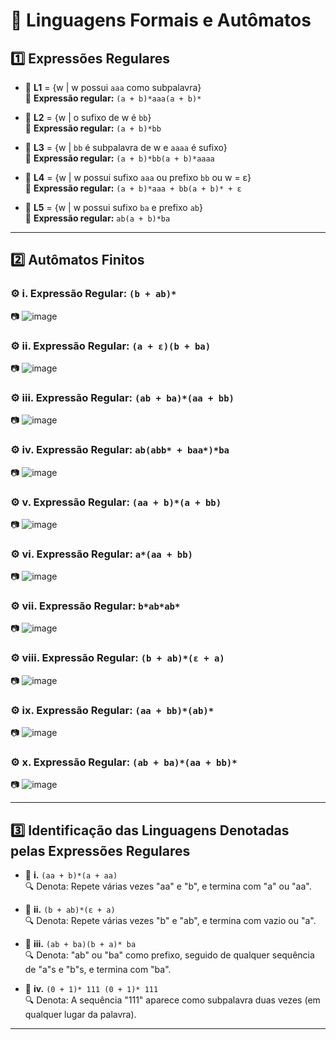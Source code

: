 # 📘 Linguagens Formais e Autômatos

## 1️⃣ **Expressões Regulares**

- 🔹 **L1** = {w | w possui `aaa` como subpalavra}  
  📝 **Expressão regular:** `(a + b)*aaa(a + b)*`

- 🔹 **L2** = {w | o sufixo de w é `bb`}  
  📝 **Expressão regular:** `(a + b)*bb`

- 🔹 **L3** = {w | `bb` é subpalavra de w e `aaaa` é sufixo}  
  📝 **Expressão regular:** `(a + b)*bb(a + b)*aaaa`

- 🔹 **L4** = {w | w possui sufixo `aaa` ou prefixo `bb` ou w = ε}  
  📝 **Expressão regular:** `(a + b)*aaa + bb(a + b)* + ε`

- 🔹 **L5** = {w | w possui sufixo `ba` e prefixo `ab`}  
  📝 **Expressão regular:** `ab(a + b)*ba`

---

## 2️⃣ **Autômatos Finitos**

### ⚙️ i. Expressão Regular: `(b + ab)*`  
📷 ![image](https://github.com/user-attachments/assets/5f285be4-c70e-4df0-a05b-1118cd31231c)

### ⚙️ ii. Expressão Regular: `(a + ε)(b + ba)`  
📷 ![image](https://github.com/user-attachments/assets/0f65d3cf-34bf-4e44-97e4-149e8cd47e15)

### ⚙️ iii. Expressão Regular: `(ab + ba)*(aa + bb)`  
📷 ![image](https://github.com/user-attachments/assets/d2ba67eb-600a-4d9c-9ca9-90826d02254e)


### ⚙️ iv. Expressão Regular: `ab(abb* + baa*)*ba`  
📷 ![image](https://github.com/user-attachments/assets/61f682fd-fa48-46c2-865c-efe0b6c3847e)

### ⚙️ v. Expressão Regular: `(aa + b)*(a + bb)`  
📷 ![image](https://github.com/user-attachments/assets/36c58e5e-0c49-4af7-8858-6969f5f2014c)

### ⚙️ vi. Expressão Regular: `a*(aa + bb)`  
📷 ![image](https://github.com/user-attachments/assets/5ab3238d-28d8-494d-b97e-7fcfb8aa3564)

### ⚙️ vii. Expressão Regular: `b*ab*ab*`  
📷 ![image](https://github.com/user-attachments/assets/4f56c27c-f96f-4a57-a9f1-9c1815d94b46)

### ⚙️ viii. Expressão Regular: `(b + ab)*(ε + a)`  
📷 ![image](https://github.com/user-attachments/assets/c7c2fd2f-a3de-4f37-bd70-33f4acf2bfab)

### ⚙️ ix. Expressão Regular: `(aa + bb)*(ab)*`  
📷 ![image](https://github.com/user-attachments/assets/2bf29c58-6abc-47fc-af9f-7a1535485afa)

### ⚙️ x. Expressão Regular: `(ab + ba)*(aa + bb)*`  
📷 ![image](https://github.com/user-attachments/assets/c9cf40d4-9737-40c5-9df9-ccd7b19de898)

---

## 3️⃣ **Identificação das Linguagens Denotadas pelas Expressões Regulares**

- 🧠 **i.** `(aa + b)*(a + aa)`  
  🔍 Denota: Repete várias vezes "aa" e "b", e termina com "a" ou "aa".

- 🧠 **ii.** `(b + ab)*(ε + a)`  
  🔍 Denota: Repete várias vezes "b" e "ab", e termina com vazio ou "a".

- 🧠 **iii.** `(ab + ba)(b + a)* ba`  
  🔍 Denota: "ab" ou "ba" como prefixo, seguido de qualquer sequência de "a"s e "b"s, e termina com "ba".

- 🧠 **iv.** `(0 + 1)* 111 (0 + 1)* 111`  
  🔍 Denota: A sequência "111" aparece como subpalavra duas vezes (em qualquer lugar da palavra).

---

